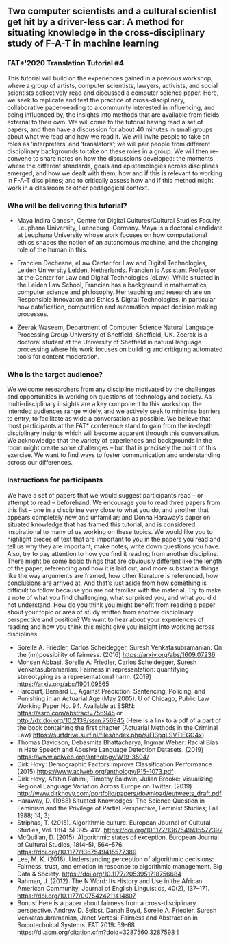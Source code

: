 ## Two computer scientists and a cultural scientist get hit by a driver-less car: A method for situating knowledge in the cross-disciplinary study of F-A-T in machine learning

### FAT*'2020 Translation Tutorial #4

This tutorial will build on the experiences gained in a previous workshop, where a group of artists, computer scientists, lawyers, activists, and social scientists collectively read and discussed a computer science paper. Here, we seek to replicate and test the practice of cross-disciplinary, collaborative paper-reading to a community interested in influencing, and being influenced by, the insights into methods that are available from fields external to their own. We will come to the tutorial having read a set of papers, and then have a discussion for about 40 minutes in small groups about what we read and how we read it. We will invite people to take on roles as ‘interpreters’ and ‘translators’; we will pair people from different disciplinary backgrounds to take on these roles in a group. We will then re-convene to share notes on how the discussions developed:  the moments where the different standards, goals and epistemologies across disciplines emerged, and how we dealt with them; how and if this is relevant to working in F-A-T disciplines; and to critically assess how and if this method might work in a classroom or other pedagogical context.

### Who will be delivering this tutorial?

- Maya Indira Ganesh, Centre for Digital Cultures/Cultural Studies Faculty, Leuphana University, Lueneburg, Germany. Maya is a doctoral candidate at Leuphana University whose work focuses on how computational ethics shapes the notion of an autonomous machine, and the changing role of the human in this.

- Francien Dechesne,  eLaw Center for Law and Digital Technologies,  Leiden University Leiden, Netherlands. Francien is Assistant Professor at the Center for Law and Digital Technologies (eLaw). While situated in the Leiden Law School, Francien has a background in mathematics, computer science and philosophy. Her teaching and research are on Responsible Innovation and Ethics & Digital Technologies, in particular how datafication, computation and automation impact decision making processes.

- Zeerak Waseem, Department of Computer Science Natural Language Processing Group University of Sheffield, Sheffield, UK.  Zeerak is a doctoral student at the University of Sheffield in natural language processing where his work focuses on building and critiquing automated tools for content moderation.

### Who is the target audience?

We welcome researchers from any discipline motivated by the challenges and opportunities in working on questions of technology and society. As multi-disciplinary insights are a key component to this workshop, the intended audiences range widely, and we actively seek to minimise barriers to entry, to facilitate as wide a conversation as possible. We believe that most participants at the FAT* conference stand to gain from the in-depth disciplinary insights which will become apparent through this conversation. We acknowledge that the variety of experiences and backgrounds in the room might create some challenges – but that is precisely the point of this exercise. We want to find ways to foster communication and understanding across our differences.

### Instructions for participants

We have a set of papers that we would suggest participants read – or attempt to read – beforehand. We encourage you to read three papers from this list – one in a discipline very close to what you do, and another that appears completely new and unfamiliar; and  Donna Haraway’s paper on situated knowledge that has framed this tutorial, and is considered inspirational to many of us working on these topics. We would like you to highlight pieces of text that are important to you in the papers you read and tell us why they are important; make notes; write down questions you have. Also, try to pay attention to how you find it reading from another discipline. There might be some basic things that are obviously different like the length of the paper, referencing and how it is laid out; and more substantial things like the way arguments are framed, how other literature is referenced, how conclusions are arrived at. And that’s just aside from how something is difficult to follow because you are not familiar with the material. Try to make a note of what you find challenging, what surprised you, and what you did not understand. How do you think you might benefit from reading a paper about your topic or area of study written from another disciplinary perspective and position? We want to hear about your experiences of reading and how you think this might give you insight into working across disciplines.  

- Sorelle A. Friedler, Carlos Scheidegger, Suresh Venkatasubramanian: On the (im)possibility of fairness. (2016) https://arxiv.org/abs/1609.07236
- Mohsen Abbasi, Sorelle A. Friedler, Carlos Scheidegger, Suresh Venkatasubramanian: Fairness in representation: quantifying stereotyping as a representational harm. (2019)  https://arxiv.org/abs/1901.09565
- Harcourt, Bernard E., Against Prediction: Sentencing, Policing, and Punishing in an Actuarial Age (May 2005). U of Chicago, Public Law Working Paper No. 94.  Available at SSRN: https://ssrn.com/abstract=756945 or http://dx.doi.org/10.2139/ssrn.756945 (Here is a link to a pdf of a part of the book containing the first chapter (Actuarial Methods in the Criminal Law) https://surfdrive.surf.nl/files/index.php/s/FI3pqLSVTlEGO4x)
- Thomas Davidson, Debasmita Bhattacharya, Ingmar Weber: Racial Bias in Hate Speech and Abusive Language Detection Datasets. (2019) https://www.aclweb.org/anthology/W19-3504/
- Dirk Hovy: Demographic Factors Improve Classification Performance (2015) https://www.aclweb.org/anthology/P15-1073.pdf
- Dirk Hovy, Afshin Rahimi, Timothy Baldwin, Julian Brooke: Visualizing Regional Language Variation Across Europe on Twitter. (2019) http://www.dirkhovy.com/portfolio/papers/download/eutweets_draft.pdf
- Haraway, D. (1988) Situated Knowledges: The Science Question in Feminism and the Privilege of Partial Perspective, Feminist Studies; Fall 1988; 14, 3;
- Striphas, T. (2015). Algorithmic culture. European Journal of Cultural Studies,
Vol. 18(4-5) 395–412. https://doi.org/10.1177/1367549415577392
- McQuillan, D. (2015). Algorithmic states of exception. European Journal of Cultural Studies, 18(4–5), 564–576. https://doi.org/10.1177/1367549415577389
- Lee, M. K. (2018). Understanding perception of algorithmic decisions: Fairness, trust, and emotion in response to algorithmic management. Big Data & Society. https://doi.org/10.1177/2053951718756684
- Rahman, J. (2012). The N Word: Its History and Use in the African American Community. Journal of English Linguistics, 40(2), 137–171. https://doi.org/10.1177/0075424211414807
- Bonus! Here is a paper about fairness from a cross-disciplinary perspective. Andrew D. Selbst, Danah Boyd, Sorelle A. Friedler, Suresh Venkatasubramanian, Janet Vertesi: Fairness and Abstraction in Sociotechnical Systems. FAT 2019: 59-68 https://dl.acm.org/citation.cfm?doid=3287560.3287598   ]
